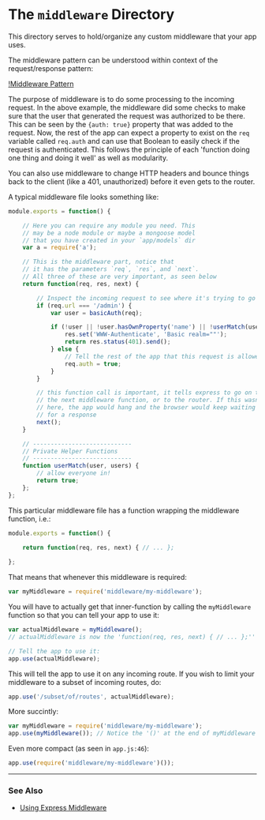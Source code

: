 The `middleware` Directory
==========================

This directory serves to hold/organize any custom middleware that your app uses.

The middleware pattern can be understood within context of the request/response pattern:

[!Middleware Pattern](middleware-pattern.png)

The purpose of middleware is to do some processing to the incoming request. In the above example, the middleware did some checks to make sure that the user that generated the request was authorized to be there. This can be seen by the `{auth: true}` property that was added to the request. Now, the rest of the app can expect a property to exist on the `req` variable called `req.auth` and can use that Boolean to easily check if the request is authenticated. This follows the principle of each 'function doing one thing and doing it well' as well as modularity.

You can also use middleware to change HTTP headers and bounce things back to the client (like a 401, unauthorized) before it even gets to the router.

A typical middleware file looks something like:

```javascript
module.exports = function() {

    // Here you can require any module you need. This
    // may be a node module or maybe a mongoose model
    // that you have created in your `app/models` dir
    var a = require('a');

    // This is the middleware part, notice that 
    // it has the parameters `req`, `res`, and `next`.
    // All three of these are very important, as seen below
    return function(req, res, next) {

        // Inspect the incoming request to see where it's trying to go
        if (req.url === '/admin') {
            var user = basicAuth(req);

            if (!user || !user.hasOwnProperty('name') || !userMatch(user, users)) {
                res.set('WWW-Authenticate', 'Basic realm=""');
                return res.status(401).send();
            } else {
                // Tell the rest of the app that this request is allowed to be here.
                req.auth = true;
            }
        }

        // this function call is important, it tells express to go on to
        // the next middleware function, or to the router. If this wasn't
        // here, the app would hang and the browser would keep waiting
        // for a response
        next();
    }

    // ----------------------------
    // Private Helper Functions
    // ----------------------------
    function userMatch(user, users) {
        // allow everyone in!
        return true;
    };
};
```

This particular middleware file has a function wrapping the middleware function, i.e.:

```javascript
module.exports = function() {
  
    return function(req, res, next) { // ... };

};
```

That means that whenever this middleware is required:

```javascript
var myMiddleware = require('middleware/my-middleware');
```

You will have to actually get that inner-function by calling the `myMiddleware` function so that you can tell your app to use it:

```javascript
var actualMiddleware = myMiddleware();
// actualMiddleware is now the 'function(req, res, next) { // ... };'' from above.

// Tell the app to use it:
app.use(actualMiddleware);
```

This will tell the app to use it on any incoming route. If you wish to limit your middleware to a subset of incoming routes, do:

```javascript
app.use('/subset/of/routes', actualMiddleware);
```

More succintly:

```javascript
var myMiddleware = require('middleware/my-middleware');
app.use(myMiddleware()); // Notice the '()' at the end of myMiddleware
```

Even more compact (as seen in `app.js:46`):

```javascript
app.use(require('middleware/my-middleware')());
```

------------------------

### See Also ###

+ [Using Express Middleware](http://expressjs.com/guide/using-middleware.html)
